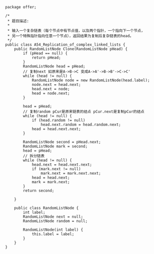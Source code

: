 	package offer;
	
	/*
	 * 题目描述:
	 * 
	 * 输入一个复杂链表（每个节点中有节点值，以及两个指针，一个指向下一个节点，
	 * 另一个特殊指针指向任意一个节点），返回结果为复制后复杂链表的head。
	 */
	public class A54_Replication_of_complex_linked_lists {
		public RandomListNode Clone(RandomListNode pHead) {
			if (pHead == null) {
				return pHead;
			}
			RandomListNode head = pHead;
			// 复制next 如原来是A->B->C 变成A->A'->B->B'->C->C'
			while (head != null) {
				RandomListNode node = new RandomListNode(head.label);
				node.next = head.next;
				head.next = node;
				head = node.next;
			}
	
			head = pHead;
			// 复制random pCur是原来链表的结点 pCur.next是复制pCur的结点
			while (head != null) {
				if (head.random != null)
					head.next.random = head.random.next;
				head = head.next.next;
			}
	
			RandomListNode second = pHead.next;
			RandomListNode mark = second;
			head = pHead;
			// 拆分链表
			while (head != null) {
				head.next = head.next.next;
				if (mark.next != null)
					mark.next = mark.next.next;
				head = head.next;
				mark = mark.next;
			}
			return second;
	
		}
	
		public class RandomListNode {
			int label;
			RandomListNode next = null;
			RandomListNode random = null;
	
			RandomListNode(int label) {
				this.label = label;
			}
		}
	}

